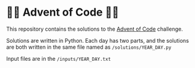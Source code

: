 # 🎄🎄 Advent of Code 🎄🎄
This repository contains the solutions to the [Advent of Code](https://adventofcode.com/) challenge.

Solutions are written in Python. Each day has two parts, and the solutions are both written in the same file named as `/solutions/YEAR_DAY.py`

Input files are in the `/inputs/YEAR_DAY.txt`